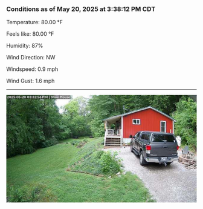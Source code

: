### Conditions as of May 20, 2025 at 3:38:12 PM CDT 

Temperature: 80.00 &deg;F

Feels like: 80.00 &deg;F

Humidity: 87%

Wind Direction: NW

Windspeed: 0.9 mph

Wind Gust: 1.6 mph

---

<img src="./images/latest.jpeg"/>

